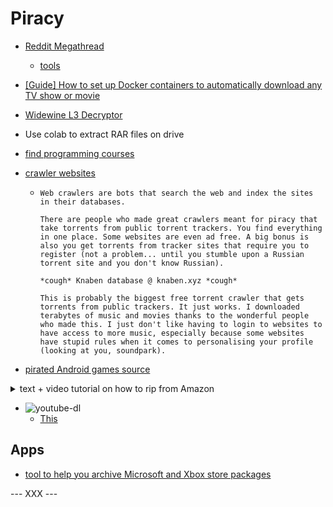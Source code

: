 

# Piracy

- [Reddit Megathread](https://www.reddit.com/r/Piracy/wiki/megathread/)
    - [tools](https://www.reddit.com/r/piracy/wiki/megathread/tools)

- [[Guide] How to set up Docker containers to automatically download any TV show or movie](https://www.reddit.com/r/Piracy/comments/cuzmro/guide_how_to_set_up_docker_containers_to/)

- [Widewine L3 Decryptor](https://github.com/tomer8007/widevine-l3-decryptor/tree/ed8a97745c69b8cc0fc7f59cec9474b216b49e16)

- Use colab to extract RAR files on drive

- [find programming courses](https://www.reddit.com/r/Piracy/comments/i5pguj/where_would_i_find_programming_courses/)

- [crawler websites](https://www.reddit.com/r/Piracy/comments/i4zaq4/why_do_i_get_this_feeling_not_many_new_pirates/)
    -   ```
        Web crawlers are bots that search the web and index the sites in their databases.

        There are people who made great crawlers meant for piracy that take torrents from public torrent trackers. You find everything in one place. Some websites are even ad free. A big bonus is also you get torrents from tracker sites that require you to register (not a problem... until you stumble upon a Russian torrent site and you don't know Russian).

        *cough* Knaben database @ knaben.xyz *cough*

        This is probably the biggest free torrent crawler that gets torrents from public trackers. It just works. I downloaded terabytes of music and movies thanks to the wonderful people who made this. I just don't like having to login to websites to have access to more music, especially because some websites have stupid rules when it comes to personalising your profile (looking at you, soundpark).
        ```

- [pirated Android games source](https://www.reddit.com/r/Piracy/comments/hx71y9/trusted_pirated_android_games_source/)




<details><summary>text + video tutorial on how to rip from Amazon</summary>
<p>

- [text + video tutorial on how to rip from Amazon](https://www.reddit.com/r/Piracy/comments/kmodia/improved_text_video_tutorial_on_how_to_rip_from/)
    ```
    [VIDEO](https://streamable.com/dk4hxi)
    ____________________________

    TEXT TUTORIAL:

    This assumes you have already installed the Widevine L3 Decryptor and mp4decryptor.

    Step 1: Find a TV show or movie you want to download and open the inspect element before clicking on it.

    Step 2: Start streaming the video with the inspect element open. Preferably, you should be preservidownloaded both encrypted filesng all network logs (you can find it here, in the settings)(https://imgbox.com/YXx8Eis0)

    Step 3: In the network tab, search for "mpd" (should look something like [this](https://imgbox.com/WszKGkbL)). Right click on one of them, and copy the response [image](https://imgbox.com/e5x49lIw). Paste this into something like notepad++.

    Step 4: Search for "cenc:default_KID=". For EACH(!!) result, copy what is inside the quotation marks and paste it somewhere at the top of your document. I recommend first prettifying the xml/html so it is easier to read.

    Video of me doing steps 3 and 4: https://streamable.com/mrmp2m

    (Remove the dashes in the KID or the decompression will not work.)

    Step 5: Go to the console tab, and find each key that matches a KID you found in the MPD.

    In the video, I found CF1F98F85CB74D9B8A7D5576D126FFDB and 743FB7D3CDE3424B932EE841983F3A20, so I would look for those and then copy the keys from a saved .log file.

    [Video](https://streamable.com/p7m6n9)

    Step 6: Now that you have a key and KID (in my case I had 2 pairs) find your video and audio by searching for it. I want to find the highest quality for each, so I will increment until I dont get a response.

    [Video](https://streamable.com/ri0kzb) (only shows audio download [with incrementing], video is the same process but just search for the video instead of audio)

    Step 6: Now that you have downloaded both encrypted files, in powershell or command prompt type

     (path to mp4decrypt.exe) --key (KID):(KEY) "sourcefile.mp4" "destinationfile.mp4"

     Consider adding mp4decrypt to PATH. Repeat this process with different KIDs and keys (dont mix and match the keys!) if the conversion did not successfully decrypt the file. (You might be able to use the same KID and key for both files)

    Step 7: Combine them in mkvToolnix.

    __________

    Answers to common questions

    Thanks!

    ```
</p>
</details>

- ![youtube-dl](/media/PG_1.png)
    - [This](https://github.com/ytdl-org/youtube-dl/blob/master/youtube_dl/extractor/common.py)




## Apps

- [tool to help you archive Microsoft and Xbox store packages](https://github.com/StoreDev/StoreWeb)


--- XXX ---
